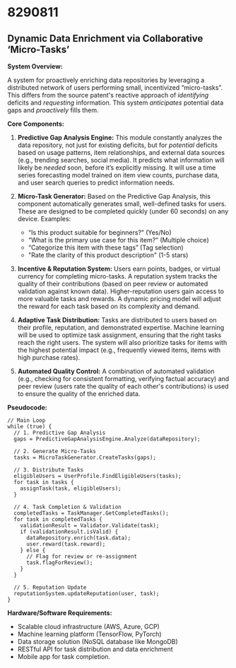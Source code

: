 # 8290811

## Dynamic Data Enrichment via Collaborative ‘Micro-Tasks’

**System Overview:**

A system for proactively enriching data repositories by leveraging a distributed network of users performing small, incentivized “micro-tasks”. This differs from the source patent's reactive approach of *identifying* deficits and *requesting* information. This system *anticipates* potential data gaps and *proactively* fills them.

**Core Components:**

1.  **Predictive Gap Analysis Engine:**  This module constantly analyzes the data repository, not just for existing deficits, but for *potential* deficits based on usage patterns, item relationships, and external data sources (e.g., trending searches, social media).  It predicts what information will likely be *needed* soon, before it’s explicitly missing.  It will use a time series forecasting model trained on item view counts, purchase data, and user search queries to predict information needs.

2.  **Micro-Task Generator:**  Based on the Predictive Gap Analysis, this component automatically generates small, well-defined tasks for users.  These are designed to be completed quickly (under 60 seconds) on any device. Examples:
    *   “Is this product suitable for beginners?” (Yes/No)
    *   “What is the primary use case for this item?” (Multiple choice)
    *   “Categorize this item with these tags” (Tag selection)
    *   "Rate the clarity of this product description" (1-5 stars)

3.  **Incentive & Reputation System:** Users earn points, badges, or virtual currency for completing micro-tasks. A reputation system tracks the quality of their contributions (based on peer review or automated validation against known data). Higher-reputation users gain access to more valuable tasks and rewards.  A dynamic pricing model will adjust the reward for each task based on its complexity and demand.

4.  **Adaptive Task Distribution:**  Tasks are distributed to users based on their profile, reputation, and demonstrated expertise. Machine learning will be used to optimize task assignment, ensuring that the right tasks reach the right users. The system will also prioritize tasks for items with the highest potential impact (e.g., frequently viewed items, items with high purchase rates).

5.  **Automated Quality Control:**  A combination of automated validation (e.g., checking for consistent formatting, verifying factual accuracy) and peer review (users rate the quality of each other's contributions) is used to ensure the quality of the enriched data.

**Pseudocode:**

```
// Main Loop
while (true) {
  // 1. Predictive Gap Analysis
  gaps = PredictiveGapAnalysisEngine.Analyze(dataRepository);

  // 2. Generate Micro-Tasks
  tasks = MicroTaskGenerator.CreateTasks(gaps);

  // 3. Distribute Tasks
  eligibleUsers = UserProfile.FindEligibleUsers(tasks);
  for task in tasks {
    assignTask(task, eligibleUsers);
  }

  // 4. Task Completion & Validation
  completedTasks = TaskManager.GetCompletedTasks();
  for task in completedTasks {
    validationResult = Validator.Validate(task);
    if (validationResult.isValid) {
      dataRepository.enrich(task.data);
      user.reward(task.reward);
    } else {
      // Flag for review or re-assignment
      task.flagForReview();
    }
  }

  // 5. Reputation Update
  reputationSystem.updateReputation(user, task);
}
```

**Hardware/Software Requirements:**

*   Scalable cloud infrastructure (AWS, Azure, GCP)
*   Machine learning platform (TensorFlow, PyTorch)
*   Data storage solution (NoSQL database like MongoDB)
*   RESTful API for task distribution and data enrichment
*   Mobile app for task completion.